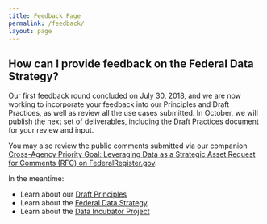 ```yaml
---
title: Feedback Page
permalink: /feedback/
layout: page
---
```


## How can I provide feedback on the Federal Data Strategy?

Our first feedback round concluded on July 30, 2018, and we are now working to incorporate your feedback into our Principles and Draft Practices, as well as review all the use cases submitted. In October, we will publish the next set of deliverables, including the Draft Practices document for your review and input.

You may also review the public comments submitted via our companion [Cross-Agency Priority Goal: Leveraging Data as a Strategic Asset Request for Comments (RFC) on FederalRegister.gov](https://www.regulations.gov/docketBrowser?rpp=25&so=DESC&sb=commentDueDate&po=0&dct=PS&D=USBC-2018-0011).

In the meantime:

* Learn about our [Draft Principles](/timeline/#draft-federal-data-strategy-principles)
* Learn about the [Federal Data Strategy](/timeline)
* Learn about the [Data Incubator Project](/incubator/)
